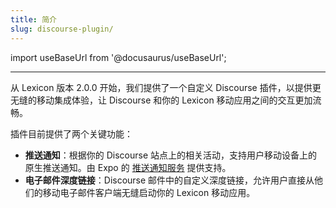 ```yaml
---
title: 简介
slug: discourse-plugin/
---
```


import useBaseUrl from '@docusaurus/useBaseUrl';

---

从 Lexicon 版本 2.0.0 开始，我们提供了一个自定义 Discourse 插件，以提供更无缝的移动集成体验，让 Discourse 和你的 Lexicon 移动应用之间的交互更加流畅。

插件目前提供了两个关键功能：

- **推送通知**：根据你的 Discourse 站点上的相关活动，支持用户移动设备上的原生推送通知。由 Expo 的 [推送通知服务](https://docs.expo.dev/push-notifications/overview/) 提供支持。
- **电子邮件深度链接**：Discourse 邮件中的自定义深度链接，允许用户直接从他们的移动电子邮件客户端无缝启动你的 Lexicon 移动应用。
